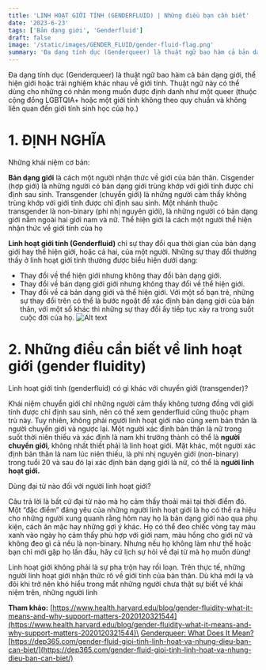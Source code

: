 ```yaml
---
title: 'LINH HOẠT GIỚI TÍNH (GENDERFLUID) | Những điều bạn cần biết'
date: '2023-6-23'
tags: ['Bản dạng giới', 'Genderfluid']
draft: false
image: '/static/images/GENDER_FLUID/gender-fluid-flag.png'
summary: 'Đa dạng tính dục (Genderqueer) là thuật ngữ bao hàm cả bản dạng giới, thể hiện giới hoặc trải nghiệm khác nhau về giới tính. '
---
```


Đa dạng tính dục (Genderqueer) là thuật ngữ bao hàm cả bản dạng giới, thể hiện giới hoặc trải nghiệm khác nhau về giới tính. Thuật ngữ này có thể dùng cho những có nhân mong muốn được định danh như một queer (thuộc cộng đồng LGBTQIA+ hoặc một giới tính không theo quy chuẩn và không liên quan đến giới tính sinh học của họ.)

# **1. ĐỊNH NGHĨA**

Những khái niệm cơ bản:

**Bản dạng giới** là cách một người nhận thức về giới của bản thân. Cisgender (hợp giới) là những người có bản dạng giới trùng khớp với giới tính được chỉ định sau sinh. Transgender (chuyển giới) là những người cảm thấy không trùng khớp với giới tính được chỉ định sau sinh. Một nhánh thuộc transgender là non-binary (phi nhị nguyên giới), là những người có bản dạng giới nằm ngoài hai giới nam và nữ.
Thể hiện giới là cách một người thể hiện nhận thức về giới tính của họ

**Linh hoạt giới tính (Genderfluid)** chỉ sự thay đổi qua thời gian của bản dạng giới hay thể hiện giới, hoặc cả hai, của một người. Những sự thay đổi thường thấy ở linh hoạt giới tính thường được biểu hiện dưới dạng:

-   Thay đổi về thể hiện giới nhưng không thay đổi bản dạng giới.
-   Thay đổi về bản dạng giới giới nhưng không thay đổi về thể hiện giới.
-   Thay đổi về cả bản dạng giới và thể hiện giới.
    Với một số bạn trẻ, những sự thay đổi trên có thể là bước ngoặt để xác định bản dạng giới của bản thân, với một số khác thì những sự thay đổi ấy tiếp tục xảy ra trong suốt cuộc đời của họ.
    ![Alt text](/static/images/GENDER_FLUID/gender-fluid-flag.png 'Cờ tự hào của gender fluid')

# **2. Những điều cần biết về linh hoạt giới (gender fluidity)**

Linh hoạt giới tính (genderfluid) có gì khác với chuyển giới (transgender)?

Khái niệm chuyển giới chỉ những người cảm thấy không tương đồng với giới tính được chỉ định sau sinh, nên có thể xem genderfluid cũng thuộc phạm trù này. Tuy nhiên, không phải người linh hoạt giới nào cũng xem bản thân là người chuyển giới và ngược lại.
Một người xác định bản thân là nữ trong suốt thời niên thiếu và xác định là nam khi trưởng thành có thể là **người chuyển giới**, không nhất thiết phải là linh hoạt giới. Mặt khác, một người xác định bản thân là nam lúc niên thiếu, là phi nhị nguyên giới (non-binary) trong tuổi 20 và sau đó lại xác định bản dạng giới là nữ, có thể là **người linh hoạt giới.**

Dùng đại từ nào đối với người linh hoạt giới?

Câu trả lời là bất cứ đại từ nào mà họ cảm thấy thoải mái tại thời điểm đó. Một “đặc điểm” đáng yêu của những người linh hoạt giới là họ có thể ra hiệu cho những người xung quanh rằng hôm nay họ là bản dạng giới nào qua phụ kiện, cách ăn mặc hay những gợi ý khác. Họ có thể đeo chiếc vòng tay màu xanh vào ngày họ cảm thấy phù hợp với giới nam, màu hồng cho giới nữ và không đeo gì cả nếu là non-binary. Nhưng nếu họ không làm như thế hoặc bạn chỉ mới gặp họ lần đầu, hãy cứ lịch sự hỏi về đại từ mà họ muốn dùng!

Linh hoạt giới không phải là sự pha trộn hay rối loạn. Trên thực tế, những người linh hoạt giới nhận thức rõ về giới tính của bản thân. Dù khá mới lạ và đôi khi trở nên khó hiểu trong mắt những người chưa thật sự biết về khái niệm trên, những người linh

**Tham khảo:**
[https://www.health.harvard.edu/blog/gender-fluidity-what-it-means-and-why-support-matters-2020120321544](https://www.health.harvard.edu/blog/gender-fluidity-what-it-means-and-why-support-matters-2020120321544)\
[Genderqueer: What Does It Mean?](https://www.healthline.com/health/transgender/genderqueer)\
[https://dep365.com/gender-fluid-gioi-tinh-linh-hoat-va-nhung-dieu-ban-can-biet/](https://dep365.com/gender-fluid-gioi-tinh-linh-hoat-va-nhung-dieu-ban-can-biet/)
